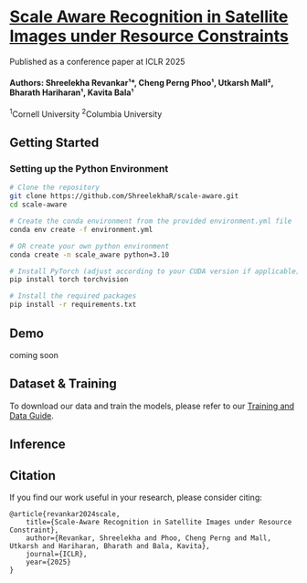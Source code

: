 # [Scale Aware Recognition in Satellite Images under Resource Constraints](https://www.cs.cornell.edu/~revankar/scale_aware)

Published as a conference paper at ICLR 2025

#### Authors: Shreelekha Revankar¹*, Cheng Perng Phoo¹, Utkarsh Mall², Bharath Hariharan¹, Kavita Bala¹
<sup>1</sup>Cornell University
<sup>2</sup>Columbia University
## Getting Started

### Setting up the Python Environment
```bash
# Clone the repository
git clone https://github.com/ShreelekhaR/scale-aware.git
cd scale-aware

# Create the conda environment from the provided environment.yml file
conda env create -f environment.yml

# OR create your own python environment
conda create -n scale_aware python=3.10

# Install PyTorch (adjust according to your CUDA version if applicable)
pip install torch torchvision

# Install the required packages
pip install -r requirements.txt
```


## Demo
coming soon
<!-- To run a quick demo of our scale-aware recognition system:

```bash
python demo.py --input_image path/to/your/satellite_image.tif --output_dir results/
```

This will process the input satellite image and save the recognition results in the specified output directory. -->

## Dataset & Training
To download our data and train the models, please refer to our [Training and Data Guide](./docs/DATA_TRAINING.md).


## Inference
<!-- To run inference on your own satellite imagery:

1. Prepare your satellite images in jpg format
2. Run the inference script:
   ```bash
   python inference.py --input_dir path/to/images/ --output_dir path/to/results/ --model path/to/pretrained_model.pth
   ```
3. The results will be saved in the output directory with the following files:
   - `predictions.json`: Contains the detected objects with their coordinates and confidence scores
   - `visualization/`: Directory containing visualized results overlaid on the original images -->


## Citation
If you find our work useful in your research, please consider citing:
```
@article{revankar2024scale,
    title={Scale-Aware Recognition in Satellite Images under Resource Constraint},
    author={Revankar, Shreelekha and Phoo, Cheng Perng and Mall, Utkarsh and Hariharan, Bharath and Bala, Kavita},
    journal={ICLR},
    year={2025}
}

```

